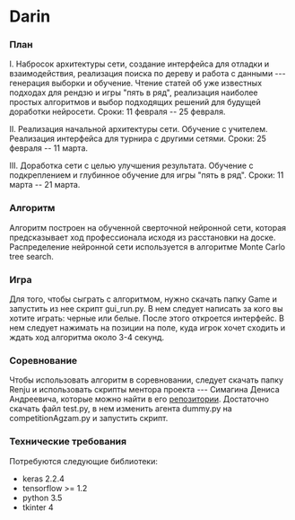 # Darin

### План

I. Набросок архитектуры сети, создание интерфейса для отладки и взаимодействия, реализация поиска по дереву и работа с данными --- генерация выборки и обучение. Чтение статей об уже известных подходах для рендзю и игры "пять в ряд", реализация наиболее простых алгоритмов и выбор подходящих решений для будущей доработки нейросети. Сроки: 11 февраля -- 25 февраля.

II. Реализация начальной архитектуры сети. Обучение с учителем. Реализация интерфейса для турнира с другими сетями. Сроки: 25 февраля -- 11 марта.

III. Доработка сети с целью улучшения результата. Обучение с подкреплением и глубинное обучение для игры "пять в ряд". Сроки: 11 марта -- 21 марта.

### Алгоритм
Алгоритм построен на обученной сверточной нейронной сети, которая предсказывает ход профессионала исходя из расстановки на доске. Распределение нейронной сети используется в алгоритме Monte Carlo tree search.

### Игра
Для того, чтобы сыграть с алгоритмом, нужно скачать папку Game и запустить из нее скрипт gui_run.py. В нем следует написать за кого вы хотите играть: черные или белые. После этого откроется интерфейс. В нем следует нажимать на позиции на поле, куда игрок хочет сходить и ждать ход алгоритма около 3-4 секунд.

### Соревнование
Чтобы использовать алгоритм в соревновании, следует скачать папку Renju и использовать скрипты ментора проекта --- Симагина Дениса Андреевича, которые можно найти в его [репозитории](https://github.com/dasimagin/renju/tree/master/src). Достаточно скачать файл test.py, в нем изменить агента dummy.py на competitionAgzam.py и запустить скрипт.

### Технические требования
Потребуются следующие библиотеки:
* keras 2.2.4
* tensorflow >= 1.2
* python 3.5
* tkinter 4

